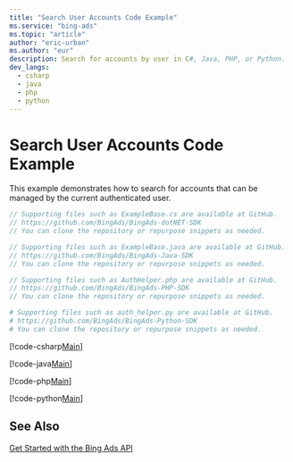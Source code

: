 ```yaml
---
title: "Search User Accounts Code Example"
ms.service: "bing-ads"
ms.topic: "article"
author: "eric-urban"
ms.author: "eur"
description: Search for accounts by user in C#, Java, PHP, or Python.
dev_langs:
  - csharp
  - java
  - php
  - python
---
```

# Search User Accounts Code Example
This example demonstrates how to search for accounts that can be managed by the current authenticated user.

```csharp
// Supporting files such as ExampleBase.cs are available at GitHub. 
// https://github.com/BingAds/BingAds-dotNET-SDK
// You can clone the repository or repurpose snippets as needed.
```
```java
// Supporting files such as ExampleBase.java are available at GitHub. 
// https://github.com/BingAds/BingAds-Java-SDK
// You can clone the repository or repurpose snippets as needed.
```
```php
// Supporting files such as AuthHelper.php are available at GitHub. 
// https://github.com/BingAds/BingAds-PHP-SDK
// You can clone the repository or repurpose snippets as needed.
```
```python
# Supporting files such as auth_helper.py are available at GitHub. 
# https://github.com/BingAds/BingAds-Python-SDK
# You can clone the repository or repurpose snippets as needed.
```

[!code-csharp[Main](../../../BingAds-dotNet-SDK/examples/BingAdsExamples/BingAdsExamplesLibrary/v11/SearchUserAccounts.cs)]

[!code-java[Main](../../../BingAds-Java-SDK/examples/BingAdsDesktopApp/src/main/java/com/microsoft/bingads/examples/v11/SearchUserAccounts.java)]

[!code-php[Main](../../../BingAds-PHP-SDK/samples/V11/SearchUserAccounts.php)]

[!code-python[Main](../../../BingAds-Python-SDK/examples/BingAdsPythonConsoleExamples/BingAdsPythonConsoleExamples/v11/search_user_accounts.py)]

## See Also
[Get Started with the Bing Ads API](get-started.md)  
